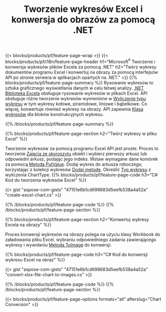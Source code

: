 ﻿---
title: Tworzenie wykresów Excel i konwersja do obrazów za pomocą .NET
url: /pl/net/chart/
description: C# kod źródłowy do rysowania i konwertowania wykresu lub diagramu w programie Microsoft Excel przy użyciu biblioteki .NET. 
---
{{< blocks/products/pf/feature-page-wrap >}}
{{< blocks/products/pf/i18n/feature-page-header h1="Microsoft<sup>&reg;</sup> Tworzenie i konwersja wykresów plików Excela za pomocą .NET" h2="Twórz wykresy dokumentów programu Excel i konwertuj na obrazy za pomocą interfejsów API po stronie serwera w aplikacjach opartych na .NET." >}}
{{% blocks/products/pf/feature-page-summary %}}
Rysowanie wykresów to sztuka graficznego wyświetlania danych w celu łatwej analizy. [.NET Biblioteka Excela](/cells/net/) obsługuje rysowanie wykresów w plikach Excel. API obsługuje różne tworzenie wykresów wymienione w [Wyliczenie typu wykresu](https://apireference.aspose.com/cells/net/aspose.cells.charts/charttype) w tym wykresy kołowe, piramidowe, liniowe i bąbelkowe. Co więcej, konwertuje również wykresy na obrazy. API zapewnia [Klasa wykresów](https://apireference.aspose.com/cells/net/aspose.cells.charts) dla bloków konstrukcyjnych wykresu.

{{% /blocks/products/pf/feature-page-summary %}}

{{% blocks/products/pf/feature-page-section h2="Twórz wykresy w pliku Excel" %}}

Tworzenie wykresów za pomocą programu Excel API jest proste. Proces to tworzenie [Zajęcia ze skoroszytu](https://apireference.aspose.com/cells/net/aspose.cells/workbook) obiekt i wybierz pierwszy arkusz lub odpowiedni arkusz, podając jego indeks. Wstaw wymagane dane komórek za pomocą [Metoda PutValue](https://apireference.aspose.com/cells/net/aspose.cells/cell/methods/putvalue/index). Dodaj wykres do arkusza roboczego, korzystając z kolekcji wykresów [Dodaj metodę](https://apireference.aspose.com/cells/net/aspose.cells.charts/chartcollection/methods/add). Określić [Typ wykresu](https://apireference.aspose.com/cells/net/aspose.cells.charts/charttype) z wyliczenia ChartType.
{{% blocks/products/pf/feature-page-code h3="C# Kod do tworzenia wykresów Excel" %}}

{{< gist "aspose-com-gists" "47151e6b1cd698683d5eefb538a4a52a" "create-excel-chart.cs" >}}

{{% /blocks/products/pf/feature-page-code %}}
{{% /blocks/products/pf/feature-page-section %}}


{{% blocks/products/pf/feature-page-section h2="Konwertuj wykresy Excela na obrazy" %}}

Proces konwersji wykresów na obrazy polega na użyciu klasy Workbook do załadowania pliku Excel, wybraniu odpowiedniego zadania zawierającego wykresy i wywołaniu [Metoda ToImage](https://apireference.aspose.com/cells/net/aspose.cells.charts.chart/toimage/methods/7) do konwersji.

{{% blocks/products/pf/feature-page-code h3="C# Kod do konwersji wykresu Excel na obraz" %}}

{{< gist "aspose-com-gists" "47151e6b1cd698683d5eefb538a4a52a" "convert-xlsx-file-chart-to-images.cs" >}}

{{% /blocks/products/pf/feature-page-code %}}
{{% /blocks/products/pf/feature-page-section %}}

{{< blocks/products/pf/feature-page-options formats="all" afterslug="Chart Conversion" >}}
